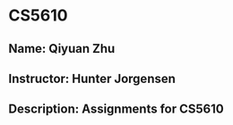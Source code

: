 # CS5610
## Name: Qiyuan Zhu
## Instructor: Hunter Jorgensen
## Description: Assignments for CS5610
